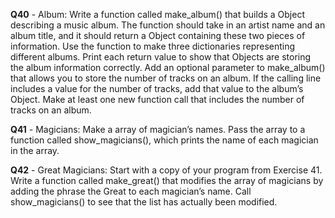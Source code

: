 **Q40** - Album: Write a function called make_album() that builds a Object describing a music album. The function should take in an artist name and an album title, and it should return a Object containing these two pieces of information. Use the function to make three dictionaries representing different albums. Print each return value to show that Objects are storing the album information correctly. Add an optional parameter to make_album() that allows you to store the number of tracks on an album. If the calling line includes a value for the number of tracks, add that value to the album’s Object. Make at least one new function call that includes the number of tracks on an album.

**Q41** - Magicians: Make a array of magician’s names. Pass the array to a function called show_magicians(), which prints the name of each magician in the array.

**Q42** - Great Magicians: Start with a copy of your program from Exercise 41. Write a function called make_great() that modifies the array of magicians by adding the phrase the Great to each magician’s name. Call show_magicians() to see that the list has actually been modified.